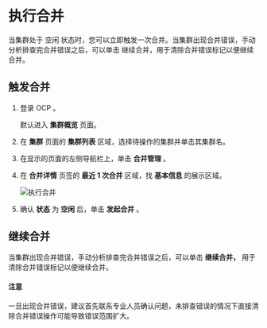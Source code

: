 执行合并
=========================

当集群处于 空闲 状态时，您可以立即触发一次合并。当集群出现合并错误，手动分析排查完合并错误之后，可以单击 继续合并，用于清除合并错误标记以便继续合并。

触发合并
-------------------------

1. 登录 OCP 。

   默认进入 **集群概览** 页面。


2. 在 **集群** 页面的 **集群列表** 区域，选择待操作的集群并单击其集群名。



3. 在显示的页面的左侧导航栏上，单击 **合并管理** 。



4. 在 **合并详情** 页签的 **最近 1 次合并** 区域，找 **基本信息** 的展示区域。

   ![执行合并](https://help-static-aliyun-doc.aliyuncs.com/assets/img/zh-CN/8048190061/p168815.png)



5. 确认 **状态** 为 **空闲** 后，单击 **发起合并** 。






继续合并
-------------------------

当集群出现合并错误，手动分析排查完合并错误之后，可以单击 **继续合并，** 用于清除合并错误标记以便继续合并。

<main id="notice" type='notice'><h4>注意</h4><p>一旦出现合并错误，建议首先联系专业人员确认问题，未排查错误的情况下直接清除合并错误操作可能导致错误范围扩大。</p></main>
